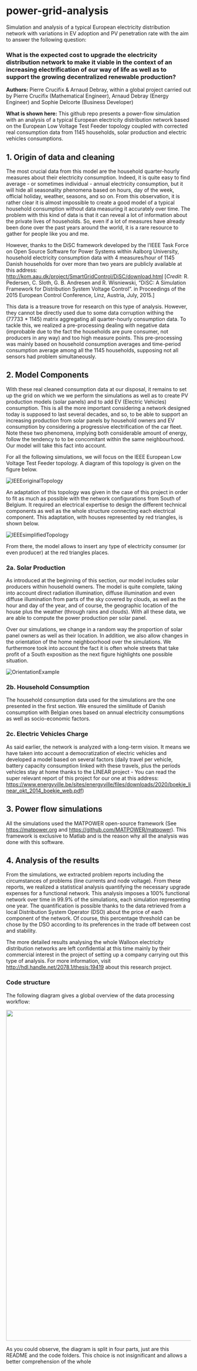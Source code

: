 # power-grid-analysis
Simulation and analysis of a typical European electricity distribution network with variations in EV adoption and PV penetration rate with the aim to answer the following question:

### What is the expected cost to upgrade the electricity distribution network to make it viable in the context of an increasing electrification of our way of life as well as to support the growing decentralized renewable production?

**Authors:** 
Pierre Crucifix & Arnaud Debray, within a global project carried out by Pierre Crucifix (Mathematical Engineer), Arnaud Debray (Energy Engineer) and Sophie Delcorte (Business Developer)


**What is shown here:** 
This github repo presents a power-flow simulation with an analysis of a typical European electricity distribution network based on the European Low Voltage Test Feeder topology coupled with corrected real consumption data from 1145 households, solar production and electric vehicles consumptions.


## 1. Origin of data and cleaning
The most crucial data from this model are the household quarter-hourly measures about their electricity consumption. Indeed, it is quite easy to find average - or sometimes individual - annual electricity consumption, but it will hide all seasonality phenomena based on hours, day of the week, official holiday, weather, seasons, and so on. From this observation, it is rather clear it is almost impossible to create a good model of a typical household consumption without data measuring it accurately over time. The problem with this kind of data is that it can reveal a lot of information about the private lives of households. So, even if a lot of measures have already been done over the past years around the world, it is a rare resource to gather for people like you and me.

However, thanks to the DiSC framework developed by the l’IEEE Task Force on Open Source Software for Power
Systems within Aalborg University, household electricity consumption data with 4 measures/hour of 1145 Danish households for over more than two years are publicly available at this address: http://kom.aau.dk/project/SmartGridControl/DiSC/download.html [*Credit*: R. Pedersen, C. Sloth, G. B. Andresen and R. Wisniewski, “DiSC: A Simulation Framework for Distribution System Voltage Control”. in Proceedings of the 2015 European Control Conference, Linz, Austria, July, 2015.]

This data is a treasure trove for research on this type of analysis. However, they cannot be directly used due to some data corruption withing the (77733 * 1145) matrix aggregating all quarter-hourly consumption data. To tackle this, we realized a pre-processing dealing with negative data (improbable due to the fact the households are pure consumer, not producers in any way) and too high measure points. This pre-processing was mainly based on household consumption averages and time-period consumption average among all the 1145 households, supposing not all sensors had problem simultaneously.

## 2. Model Components
With these real cleaned consumption data at our disposal, it remains to set up the grid on which we we perform the simulations as well as to create PV production models (solar panels) and to add EV (Electric Vehicles) consumption. This is all the more important considering a network designed today is supposed to last several decades, and so, to be able to support an increasing production from solar panels by household owners and EV consumption by considering a progressive electrification of the car fleet. Note these two phenomena, implying both considerable amount of energy, follow the tendency to to be concomitant within the same neighbourhood. Our model will take this fact into account.

For all the following simulations, we will focus on the IEEE European Low Voltage Test Feeder topology. A diagram of this topology is given on the figure below.

![IEEEoriginalTopology](https://github.com/pierre-crucifix/power-grid-analysis/blob/master/Figures/IEEEoriginalTopology.PNG "Logo Title Text 1")

An adaptation of this topology was given in the case of this project in order to fit as much as possible with the network configurations from South of Belgium. It required an electrical expertise to design the different technical components as well as the whole structure connecting each electrical component. This adaptation, with houses represented by red triangles, is shown below.


![IEEEsimplifiedTopology](https://github.com/pierre-crucifix/power-grid-analysis/blob/master/Figures/IEEEsimplifiedTopology.PNG "Logo Title Text 1")

From there, the model allows to insert any type of electricity consumer (or even producer) at the red triangles places.


### 2a. Solar Production

As introduced at the beginning of this section, our model includes solar producers within household owners. The model is quite complete, taking into account direct radiation illumination, diffuse illumination and even diffuse illumination from parts of the sky covered by clouds, as well as the hour and day of the year, and of course, the geographic location of the house plus the weather (through rains and clouds). With all these data, we are able to compute the power production per solar panel.

Over our simulations, we change in a random way the proportion of solar panel owners as well as their location. In addition, we also allow changes in the orientation of the home neighboorhood over the simulations. We furthermore took into account the fact it is often whole streets that take profit of a South exposition as the next figure highlights one possible situation.

![OrientationExample](https://github.com/pierre-crucifix/power-grid-analysis/blob/master/Figures/OrientationExample.png "Logo Title Text 1")



### 2b. Household Consumption
The household consumption data used for the simulations are the one presented in the first section. We ensured the similitude of Danish consumption with Belgian ones based on annual electricity consumptions as well as socio-economic factors.

### 2c. Electric Vehicles Charge
As said earlier, the network is analyzed with a long-term vision. It means we have taken into account a democratization of electric vehicles and developed a model based on several factors (daily travel per vehicle, battery capacity consumption linked with these travels, plus the periods vehicles stay at home thanks to the LINEAR project - You can read the super relevant report of this project for our one at this address: https://www.energyville.be/sites/energyville/files/downloads/2020/boekje_linear_okt_2014_boekje_web.pdf)


## 3. Power flow simulations

All the simulations used the MATPOWER open-source framework (See https://matpower.org and https://github.com/MATPOWER/matpower). This framework is exclusive to Matlab and is the reason why all the analysis was done with this software.


## 4. Analysis of the results

From the simulations, we extracted problem reports including the circumstances of problems (line currents and node voltage). From these reports, we realized a statistical analysis quantifying the necessary upgrade expenses for a functional network. This analysis imposes a 100% functional network over time in 99.9% of the simulations, each simulation representing one year. The quantification is possible thanks to the data retrieved from a local Distribution System Operator (DSO) about the price of each component of the network. Of course, this percentage threshold can be chose by the DSO according to its preferences in the trade off between cost and stability.

The more detailed results analysing the whole Walloon electricity distribution networks are left confidential at this time mainly by their commercial interest in the project of setting up a company carrying out this type of analysis. For more information, visit http://hdl.handle.net/2078.1/thesis:19419 about this research project.


### Code structure
The following diagram gives a global overview of the data processing workflow:

<p align="center">
  <img height="900" src="https://github.com/pierre-crucifix/power-grid-analysis/blob/master/Figures/DataProcessingWorkflow.png">
</p>

As you could observe, the diagram is split in four parts, just are this README and the code folders. This choice is not insignificant and allows a better comprehension of the whole
 
 


